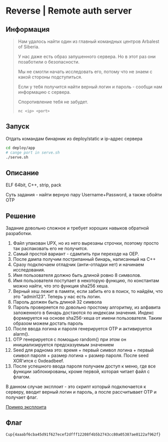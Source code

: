 # Reverse | Remote auth server

## Информация

> Нам удалось найти один из главный командных центров Arbalest of Siberia.
> 
> У нас даже есть образ запушенного сервера. Но в этот раз они позаботили о безопасности.
> 
> Мы не смогли начать исследовать его, потому что не знаем с какой стороны подступиться.
> 
> Если у тебя получится найти верный логин и пароль - сообщи нам информацию с сервера.
> 
> Споротивление тебя не забудет.
> 
> `nc <ip> <port>`


## Запуск

Отдать командам бинарник из deploy/static и ip-адрес сервера

```sh
cd deploy/app
# cange port in serve.sh
./serve.sh 
```


## Описание

ELF 64bit, C++, strip, pack

Суть задания - найти верную пару Username+Password, а также обойти OTP


## Решение

Задание довольно сложное и требует хороших навыков обратной разработки.

1. Файл упакован UPX, но из него вырезаны строчки, поэтому просто так распаковать его не получится.
2. Самый простой вариант - сдампить при переходе на OEP.
3. После дампа получим пострипанный бинарь, написанный на С++
4. Сразу подключаем отладчик (анти-отладки нет) и начинаем исследования.
5. Имя пользователя должно быть длиной ровно 8 символов.
6. Имя пользователя поступает в некоторую функцию, по константам можно найти, что это функция sha256 хеша.
7. Верный хеш лежит в памяти, если забить его в поиск, то найдём, что это "admin123". Теперь у нас есть логин.
8. Пароль должен быть длиной 32 символа
9. Пароль проверяется по довольно простому алгоритму, из алфавита заложенного в бинарь достаются по индексам значения. Индекс формируется на основе sha256-хеша от имени пользователя. Таким образом можем достать пароль
10. После ввода логина и пароля генерируется OTP и активируется alarm().
11. OTP генерируется с помощью random() при этом он инициализируется предсказуемым значением
12. Seed для раднома это: время + первый символ логина + первый символ пароля + размер логина + размер пароля. После seed XOR'ится с 0xdeadbeef.
13. После успешного ввода пароля получаем доступ к меню, где все функции заблокированы, кроме первой, которая читает файл с флагом.

В данном случае эксплоит - это скрипт который подключается к серверу, вводит верный логин и пароль, а после рассчитывает OTP и получает флаг.

[Пример эксплоита](solve/solve.py)


## Флаг

`Cup{4aaabf6cba45d91f627ecef2dfff12208f4b5b2743cc80a05387ae0122af962f}`
